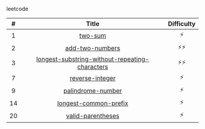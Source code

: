leetcode

| # | Title | Difficulty |
|:---:|:---:|:---:|
| 1 | [two-sum](./1-two-sum.md) | :zap: |
| 2 | [add-two-numbers](./2-add-two-numbers.md) | ️️:zap::zap: |
| 3 | [longest-substring-without-repeating-characters](./3-longest-substring-without-repeating-characters.md) | :zap::zap: |
| 7 | [reverse-integer](./7-reverse-integer.md) | ️️:zap: |
| 9 | [palindrome-number](./9-palindrome-number.md) | ️️:zap: |
| 14 | [longest-common-prefix](./14-longest-common-prefix.md) | ️️:zap: |
| 20 | [valid-parentheses](./20-valid-parentheses.md) | ️️:zap: |
